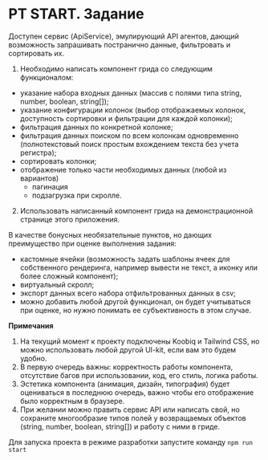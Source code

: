 # PT START. Задание

Доступен сервис (ApiService), эмулирующий API агентов, дающий возможность запрашивать постранично данные, фильтровать и сортировать их. 

1) Необходимо написать компонент грида со следующим функционалом:
* указание набора входных данных (массив с полями типа string, number, boolean, string[]);
* указание конфигурации колонок (выбор отображаемых колонок, доступность сортировки и фильтрации для каждой колонки);
* фильтрация данных по конкретной колонке;
* фильтрация данных поиском по всем колонкам одновременно (полнотекстовый поиск простым вхождением текста без учета регистра);
* сортировать колонки;
* отображение только части необходимых данных (любой из вариантов)
  * пагинация
  * подзагрузка при скролле.

2. Использовать написанный компонент грида на демонстрационной странице этого приложения.

В качестве бонусных необязательные пунктов, но дающих преимущество при оценке выполнения задания:
* кастомные ячейки (возможность задать шаблоны ячеек для собственного рендеринга, например вывести не текст, а иконку или более сложный компонент);
* виртуальный скролл;
* экспорт данных всего набора отфильтрованных данных в csv;
* можно добавить любой другой функционал, он будет учитываться при оценке, но нужно понимать ее субъективность в этом случае.  

**Примечания**
1. На текущий момент к проекту подключены Koobiq и Tailwind CSS, но можно использовать любой другой UI-kit, если вам это будем удобно.
2. В первую очередь важны: корректность работы компонента, отсутствие багов при использовании, код, его стиль, логика работы.
3. Эстетика компонента (анимация, дизайн, типография) будет оцениваться в последнюю очередь, важно чтобы его отображение было корректным в браузере.
4. При желании можно править сервис API или написать свой, но сохраните многообразие типов полей у возвращаемых объектов (string, number, boolean, string[]) и работу с ними в гриде.

Для запуска проекта в режиме разработки запустите команду `npm run start`